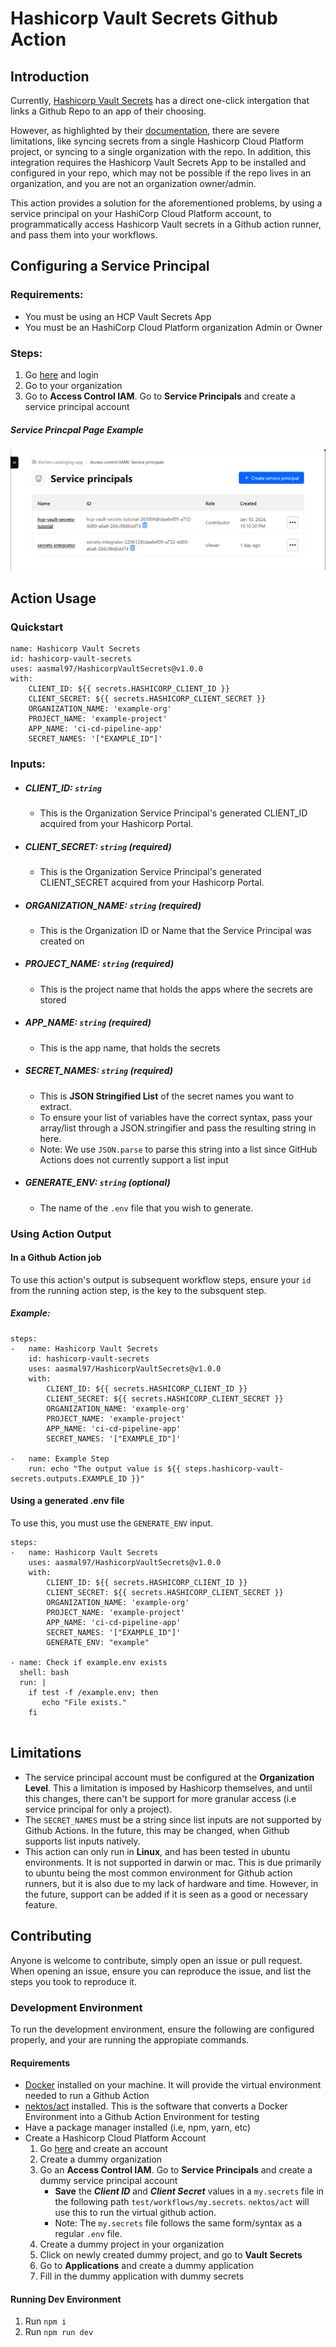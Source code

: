 # Hashicorp Vault Secrets Github Action
## Introduction
Currently, [Hashicorp Vault Secrets](https://developer.hashicorp.com/hcp/docs/vault-secrets) has a direct one-click intergation that links a Github Repo to an app of their choosing. 

However, as highlighted by their [documentation](https://developer.hashicorp.com/hcp/docs/vault-secrets/integrations/github-actions), there are severe limitations, like syncing secrets from a single Hashicorp Cloud Platform project, or syncing to a single organization with the repo. In addition, this integration requires the Hashicorp Vault Secrets App to be installed and configured in your repo, which may not be possible if the repo lives in an organization, and you are not an organization owner/admin. 

This action provides a solution for the aforementioned problems, by using a service principal on your HashiCorp Cloud Platform account, to programmatically access Hashicorp Vault secrets in a Github action runner, and pass them into your workflows.
## Configuring a Service Principal 
### Requirements:
- You must be using an HCP Vault Secrets App
- You must be an HashiCorp Cloud Platform organization Admin or Owner

### Steps:
1. Go [here](https://portal.cloud.hashicorp.com/sign-in) and login
2. Go to your organization
3. Go to **Access Control IAM**. Go to **Service Principals** and create a service principal account
##### Service Princpal Page Example
![Example of Sevice Princpal Landing Page](./images/Service_Principal.png)
## Action Usage
### Quickstart 
```
name: Hashicorp Vault Secrets
id: hashicorp-vault-secrets
uses: aasmal97/HashicorpVaultSecrets@v1.0.0
with: 
    CLIENT_ID: ${{ secrets.HASHICORP_CLIENT_ID }}
    CLIENT_SECRET: ${{ secrets.HASHICORP_CLIENT_SECRET }}
    ORGANIZATION_NAME: 'example-org'
    PROJECT_NAME: 'example-project'
    APP_NAME: 'ci-cd-pipeline-app'
    SECRET_NAMES: '["EXAMPLE_ID"]'
```
### Inputs: 
- ##### CLIENT_ID: `string`
  - This is the Organization Service Principal's generated CLIENT_ID acquired from your Hashicorp Portal.
- ##### CLIENT_SECRET: `string` (required)
   - This is the Organization Service Principal's generated CLIENT_SECRET acquired from your Hashicorp Portal.
- ##### ORGANIZATION_NAME: `string` (required)
   - This is the Organization ID or Name that the Service Principal was created on
- ##### PROJECT_NAME: `string` (required)
   - This is the project name that holds the apps where the secrets are stored
- ##### APP_NAME: `string` (required)
   - This is the app name, that holds the secrets 
- ##### SECRET_NAMES: `string` (required)
   - This is **JSON Stringified List** of the secret names you want to extract. 
   - To ensure your list of variables have the correct syntax, pass your array/list through a JSON.stringifier and pass the resulting string in here. 
   - Note: We use `JSON.parse` to parse this string into a list since GitHub Actions does not currently support a list input

- ##### GENERATE_ENV: `string` (optional)
   - The name of the `.env` file that you wish to generate.

### Using Action Output
#### In a Github Action job
To use this action's output is subsequent workflow steps, ensure your `id` from the running action step, is the key to the subsquent step.
##### Example: 
```
steps: 
-   name: Hashicorp Vault Secrets
    id: hashicorp-vault-secrets
    uses: aasmal97/HashicorpVaultSecrets@v1.0.0
    with: 
        CLIENT_ID: ${{ secrets.HASHICORP_CLIENT_ID }}
        CLIENT_SECRET: ${{ secrets.HASHICORP_CLIENT_SECRET }}
        ORGANIZATION_NAME: 'example-org'
        PROJECT_NAME: 'example-project'
        APP_NAME: 'ci-cd-pipeline-app'
        SECRET_NAMES: '["EXAMPLE_ID"]'

-   name: Example Step
    run: echo "The output value is ${{ steps.hashicorp-vault-secrets.outputs.EXAMPLE_ID }}"
```
#### Using a generated .env file 
To use this, you must use the `GENERATE_ENV` input.
```
steps: 
-   name: Hashicorp Vault Secrets
    uses: aasmal97/HashicorpVaultSecrets@v1.0.0
    with: 
        CLIENT_ID: ${{ secrets.HASHICORP_CLIENT_ID }}
        CLIENT_SECRET: ${{ secrets.HASHICORP_CLIENT_SECRET }}
        ORGANIZATION_NAME: 'example-org'
        PROJECT_NAME: 'example-project'
        APP_NAME: 'ci-cd-pipeline-app'
        SECRET_NAMES: '["EXAMPLE_ID"]'
        GENERATE_ENV: "example"

- name: Check if example.env exists
  shell: bash
  run: |
    if test -f /example.env; then
       echo "File exists."
    fi
  
```
## Limitations
- The service principal account must be configured at the **Organization Level**. This a limitation is imposed by Hashicorp themselves, and until this changes, there can't be support for more granular access (i.e service principal for only a project). 
- The `SECRET_NAMES` must be a string since list inputs are not supported by Github Actions. In the future, this may be changed, when Github supports list inputs natively. 
- This action can only run in **Linux**, and has been tested in ubuntu environments. It is not supported in darwin or mac. This is due primarily to ubuntu being the most common environment for Github action runners, but it is also due to my lack of hardware and time. However, in the future, support can be added if it is seen as a good or necessary feature. 
## Contributing
Anyone is welcome to contribute, simply open an issue or pull request. When opening an issue, ensure you can reproduce the issue, and list the steps you took to reproduce it.

### Development Environment
To run the development environment, ensure the following are configured properly, and your are running the appropiate commands.  
#### Requirements
- [Docker](https://docs.docker.com/engine/install/) installed on your machine. It will provide the virtual environment needed to run a Github Action
- [nektos/act](https://github.com/nektos/act) installed. This is the software that converts a Docker Environment into a Github Action Environment for testing 
- Have a package manager installed (i.e, npm, yarn, etc)
- Create a Hashicorp Cloud Platform Account
    1. Go [here](https://portal.cloud.hashicorp.com/sign-in) and create an account
    2. Create a dummy organization
    3. Go an **Access Control IAM**. Go to **Service Principals** and create a dummy service principal account
        - **Save** the ***Client ID*** and ***Client Secret*** values in a `my.secrets` file in the following path `test/workflows/my.secrets`. `nektos/act` will use this to run the virtual github action.
        - Note: The `my.secrets` file follows the same form/syntax as a regular `.env` file.
    4. Create a dummy project in your organization
    5. Click on newly created dummy project, and go to **Vault Secrets**
    6. Go to **Applications** and create a dummy application
    8. Fill in the dummy application with dummy secrets

#### Running Dev Environment
1. Run `npm i`
2. Run `npm run dev`

